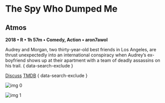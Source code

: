# The Spy Who Dumped Me

## Atmos

**2018 • R • 1h 57m • Comedy, Action • aron7awol**

Audrey and Morgan, two thirty-year-old best friends in Los Angeles, are thrust unexpectedly into an international conspiracy when Audrey’s ex-boyfriend shows up at their apartment with a team of deadly assassins on his trail.
{ data-search-exclude }

[Discuss](https://www.avsforum.com/threads/bass-eq-for-filtered-movies.2995212/post-57004738)  [TMDB](https://www.themoviedb.org/movie/454992)
{ data-search-exclude }

![img 0](https://i.imgur.com/QySvayn.jpg)

![img 1](https://i.imgur.com/Jk6m2JD.jpg)

